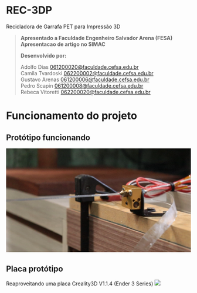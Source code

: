 # REC-3DP  
Recicladora de Garrafa PET para Impressão 3D  
  
> **Apresentado a Faculdade Engenheiro Salvador Arena (FESA)**  
> **Apresentacao de artigo no SIMAC**
>
> **Desenvolvido por:**
>
> Adolfo Dias <061200020@faculdade.cefsa.edu.br>  
> Camila Tvardoski <062200002@faculdade.cefsa.edu.br>  
> Gustavo Arenas <061200006@faculdade.cefsa.edu.br>  
> Pedro Scapin <061200008@faculdade.cefsa.edu.br>  
> Rebeca Vitoretti <062200020@faculdade.cefsa.edu.br>  

# Funcionamento do projeto

## Protótipo funcionando
![](IMG/PROTOTIPO-FUNCIONANDO.png)

## Placa protótipo
Reaproveitando uma placa Creality3D V1.1.4 (Ender 3 Series)
![](IMG/P_20230319_201323.jpg)
